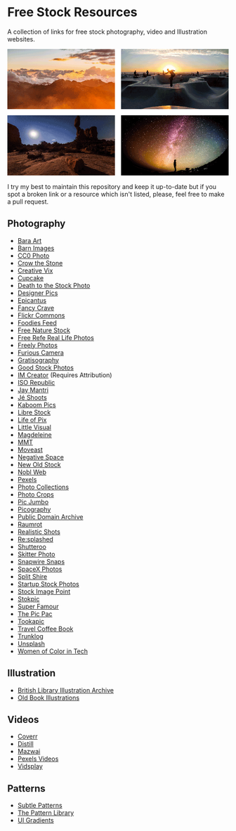 Free Stock Resources
====================
A collection of links for free stock photography, video and Illustration
websites.

![Introductory images](/img/splash.png)

I try my best to maintain this repository and keep it up-to-date but if you spot
a broken link or a resource which isn't listed, please, feel free to make a pull
request.

Photography
-----------
* [Bara Art](http://www.bara-art.com/)
* [Barn Images](http://barnimages.com/)
* [CC0 Photo](http://cc0.photo/)
* [Crow the Stone](http://crowthestone.com/)
* [Creative Vix](http://creativevix.com/stock)
* [Cupcake](http://cupcake.nilssonlee.se/)
* [Death to the Stock Photo](http://join.deathtothestockphoto.com/)
* [Designer Pics](http://www.designerspics.com/)
* [Epicantus](http://epicantus.tumblr.com/)
* [Fancy Crave](http://fancycrave.com/)
* [Flickr Commons](https://www.flickr.com/commons)
* [Foodies Feed](http://foodiesfeed.com)
* [Free Nature Stock](http://freenaturestock.com/)
* [Free Refe Real Life Photos](http://getrefe.tumblr.com/)
* [Freely Photos](http://freelyphotos.com)
* [Furious Camera](http://furiouscamera.com/)
* [Gratisography](http://www.gratisography.com/)
* [Good Stock Photos](https://goodstock.photos/)
* [IM Creator](http://www.imcreator.com/free) (Requires Attribution)
* [ISO Republic](http://isorepublic.com/)
* [Jay Mantri](http://jaymantri.com/)
* [Jé Shoots](http://jeshoots.com/)
* [Kaboom Pics](http://kaboompics.com/)
* [Libre Stock](http://librestock.com/)
* [Life of Pix](http://www.lifeofpix.com/)
* [Little Visual](http://littlevisuals.co/)
* [Magdeleine](http://magdeleine.co/browse/)
* [MMT](http://mmt.li/)
* [Moveast](http://moveast.me/)
* [Negative Space](http://negativespace.co/)
* [New Old Stock](http://nos.twnsnd.co/)
* [Nobl Web](http://www.noblweb.com/)
* [Pexels](http://www.pexels.com/)
* [Photo Collections](http://photocollections.io/)
* [Photo Crops](http://www.photocrops.com/)
* [Pic Jumbo](http://picjumbo.com/)
* [Picography](http://picography.co/)
* [Public Domain Archive](http://publicdomainarchive.com/)
* [Raumrot](http://raumrot.com/)
* [Realistic Shots](http://realisticshots.com/)
* [Re:splashed](http://www.resplashed.com/)
* [Shutteroo](http://shutteroo.com/)
* [Skitter Photo](http://skitterphoto.com/)
* [Snapwire Snaps](http://snapwiresnaps.tumblr.com/)
* [SpaceX Photos](https://www.flickr.com/photos/spacexphotos/)
* [Split Shire](http://splitshire.com/)
* [Startup Stock Photos](http://startupstockphotos.com/)
* [Stock Image Point](http://www.stock-image-point.com/)
* [Stokpic](http://stokpic.com/)
* [Super Famour](http://images.superfamous.com/)
* [The Pic Pac](https://thepicpac.com/)
* [Tookapic](https://stock.tookapic.com/?filter=free)
* [Travel Coffee Book](http://travelcoffeebook.com/)
* [Trunklog](http://trunklog.com/)
* [Unsplash](https://unsplash.com/)
* [Women of Color in Tech](https://www.flickr.com/photos/wocintechchat/)

Illustration
------------
* [British Library Illustration Archive](https://www.flickr.com/photos/britishlibrary/)
* [Old Book Illustrations](http://www.oldbookillustrations.com/)

Videos
------
* [Coverr](http://coverr.co/)
* [Distill](http://www.wedistill.io/)
* [Mazwai](http://mazwai.com/)
* [Pexels Videos](https://videos.pexels.com/)
* [Vidsplay](http://www.vidsplay.com/)

Patterns
--------
* [Subtle Patterns](http://subtlepatterns.com/)
* [The Pattern Library](http://thepatternlibrary.com/)
* [UI Gradients](http://uigradients.com/)
